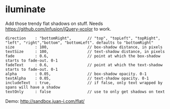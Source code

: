 iluminate
=========

Add those trendy flat shadows on stuff. Needs https://github.com/infusion/jQuery-xcolor to work.

```
direction    : "bottomRight",		// "top", "topLeft", "topRight", "left", "right","bottom", "bottomLeft". defaults to "bottomRight"
size         : 100, 				// box-shadow distance, in pixels
textSize     : 100,					// text-shadow distance, in pixels
fade         : 0.6,					// point at which the box-shadow starts to fade-out. 0-1
fadeText     : 0.6,					// point at which the text-shadow starts to fade-out. 0-1
alpha        : 0.05,				// box-shadow opacity. 0-1
textAlpha    : 0.05, 				// text-shadow opacity. 0-1
includeText  : true,				// if false, only text wrapped by spans will have a shadow
textOnly     : false				// use to only get shadows on text
```

Demo: http://sandbox.juan-i.com/flat/
